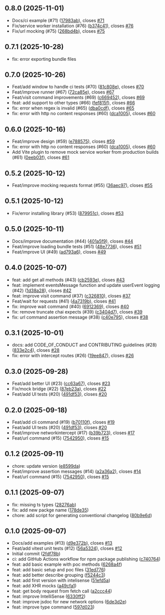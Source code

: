 ## 0.8.0 (2025-11-01)

* Docs/ci example (#71) ([17983ab](https://github.com/BRIKEV/twd/commit/17983ab)), closes [#71](https://github.com/BRIKEV/twd/issues/71)
* Fix/service worker installation (#76) ([b374c41](https://github.com/BRIKEV/twd/commit/b374c41)), closes [#76](https://github.com/BRIKEV/twd/issues/76)
* Fix/url mocking (#75) ([268bd4b](https://github.com/BRIKEV/twd/commit/268bd4b)), closes [#75](https://github.com/BRIKEV/twd/issues/75)

## 0.7.1 (2025-10-28)

* fix: error exporting bundle files

## 0.7.0 (2025-10-26)

* Feat/add window to handle ci tests (#70) ([81c808e](https://github.com/BRIKEV/twd/commit/81c808e)), closes [#70](https://github.com/BRIKEV/twd/issues/70)
* Feat/improve runner (#67) ([72ca85e](https://github.com/BRIKEV/twd/commit/72ca85e)), closes [#67](https://github.com/BRIKEV/twd/issues/67)
* Feat/visit command improvements (#69) ([c669452](https://github.com/BRIKEV/twd/commit/c669452)), closes [#69](https://github.com/BRIKEV/twd/issues/69)
* feat: add support to other types (#66) ([fef815f](https://github.com/BRIKEV/twd/commit/fef815f)), closes [#66](https://github.com/BRIKEV/twd/issues/66)
* fix: error when regex is invalid (#65) ([dba0cdf](https://github.com/BRIKEV/twd/commit/dba0cdf)), closes [#65](https://github.com/BRIKEV/twd/issues/65)
* fix: error with http no content responses (#60) ([dca1005](https://github.com/BRIKEV/twd/commit/dca1005)), closes [#60](https://github.com/BRIKEV/twd/issues/60)


## 0.6.0 (2025-10-16)

* Feat/improve design (#59) ([e788575](https://github.com/BRIKEV/twd/commit/e788575)), closes [#59](https://github.com/BRIKEV/twd/issues/59)
* fix: error with http no content responses (#60) ([dca1005](https://github.com/BRIKEV/twd/commit/dca1005)), closes [#60](https://github.com/BRIKEV/twd/issues/60)
* Add Vite plugin to remove mock service worker from production builds (#61) ([0eeb03f](https://github.com/BRIKEV/twd/commit/0eeb03f)), closes [#61](https://github.com/BRIKEV/twd/issues/61)

## 0.5.2 (2025-10-12)

* Feat/improve mocking requests format (#55) ([36aec97](https://github.com/BRIKEV/twd/commit/36aec97)), closes [#55](https://github.com/BRIKEV/twd/issues/55)

## 0.5.1 (2025-10-12)

* Fix/error installing library (#53) ([879951c](https://github.com/BRIKEV/twd/commit/879951c)), closes [#53](https://github.com/BRIKEV/twd/issues/53)

## 0.5.0 (2025-10-11)

* Docs/improve documentation (#44) ([401a5f9](https://github.com/BRIKEV/twd/commit/401a5f9)), closes [#44](https://github.com/BRIKEV/twd/issues/44)
* Feat/improve loading bundle tests (#51) ([48e7736](https://github.com/BRIKEV/twd/commit/48e7736)), closes [#51](https://github.com/BRIKEV/twd/issues/51)
* Feat/improve UI (#49) ([ad793a6](https://github.com/BRIKEV/twd/commit/ad793a6)), closes [#49](https://github.com/BRIKEV/twd/issues/49)



## 0.4.0 (2025-10-07)

* feat: add get all methods (#43) ([cb2593e](github.com/BRIKEV/twd/commits/cb2593e)), closes [#43](github.com/BRIKEV/twd/issues/43)
* feat: implement eventsMessage function and update userEvent logging (#42) ([1d38a28](github.com/BRIKEV/twd/commits/1d38a28)), closes [#42](github.com/BRIKEV/twd/issues/42)
* feat: improve visit command (#37) ([c326810](github.com/BRIKEV/twd/commits/c326810)), closes [#37](github.com/BRIKEV/twd/issues/37)
* Feat/wait for requests (#41) ([4a7319b](github.com/BRIKEV/twd/commits/4a7319b)), closes [#41](github.com/BRIKEV/twd/issues/41)
* fix: improve wait command (#40) ([6912369](github.com/BRIKEV/twd/commits/6912369)), closes [#40](github.com/BRIKEV/twd/issues/40)
* fix: remove truncate chai expects (#39) ([c3404d7](github.com/BRIKEV/twd/commits/c3404d7)), closes [#39](github.com/BRIKEV/twd/issues/39)
* fix: url command assertion message (#38) ([c40e795](github.com/BRIKEV/twd/commits/c40e795)), closes [#38](github.com/BRIKEV/twd/issues/38)

## 0.3.1 (2025-10-01)

* docs: add CODE_OF_CONDUCT and CONTRIBUTING guidelines (#28) ([833e2c4](github.com/BRIKEV/twd/commits/833e2c4)), closes [#28](github.com/BRIKEV/twd/issues/28)
* fix: error with intercept routes (#26) ([19ee847](github.com/BRIKEV/twd/commits/19ee847)), closes [#26](github.com/BRIKEV/twd/issues/26)

## 0.3.0 (2025-09-28)

* Feat/add better UI (#23) ([cc63a67](github.com/BRIKEV/twd/commits/cc63a67)), closes [#23](github.com/BRIKEV/twd/issues/23)
* Fix/mock bridge (#22) ([87eb23a](github.com/BRIKEV/twd/commits/87eb23a)), closes [#22](github.com/BRIKEV/twd/issues/22)
* Feat/add UI tests (#20) ([491df53](github.com/BRIKEV/twd/commits/491df53)), closes [#20](github.com/BRIKEV/twd/issues/20)

## 0.2.0 (2025-09-18)

* Feat/add cli command (#19) ([b70110f](github.com/BRIKEV/twd/commits/b70110f)), closes [#19](github.com/BRIKEV/twd/issues/19)
* Feat/add UI tests (#20) ([491df53](github.com/BRIKEV/twd/commits/491df53)), closes [#20](github.com/BRIKEV/twd/issues/20)
* Feat/improve networkintercept (#17) ([b39b723](github.com/BRIKEV/twd/commits/b39b723)), closes [#17](github.com/BRIKEV/twd/issues/17)
* Feat/url command (#15) ([7542950](github.com/BRIKEV/twd/commits/7542950)), closes [#15](github.com/BRIKEV/twd/issues/15)


## 0.1.2 (2025-09-11)

* chore: update version ([e8599da](https://github.com/BRIKEV/twd/commit/e8599da))
* Feat/improve assertion messages (#14) ([a2a36a2](https://github.com/BRIKEV/twd/commit/a2a36a2)), closes [#14](https://github.com/BRIKEV/twd/issues/14)
* Feat/url command (#15) ([7542950](https://github.com/BRIKEV/twd/commit/7542950)), closes [#15](https://github.com/BRIKEV/twd/issues/15)

## 0.1.1 (2025-09-07)

* fix: missing ts types ([28276ab](https://github.com/BRIKEV/twd/commit/28276ab))
* fix: add new packge name ([178de35](https://github.com/BRIKEV/twd/commit/178de35))
* chore: add script for generating conventional changelog ([80b9e6d](https://github.com/BRIKEV/twd/commit/80b9e6d))

## 0.1.0 (2025-09-07)

* Docs/add examples (#13) ([d9e372b](https://github.com/BRIKEV/twd/commit/d9e372b)), closes [#13](https://github.com/BRIKEV/twd/issues/13)
* Feat/add vitest unit tests (#12) ([56a5324](https://github.com/BRIKEV/twd/commit/56a5324)), closes [#12](https://github.com/BRIKEV/twd/issues/12)
* Initial commit ([2fdf78b](https://github.com/BRIKEV/twd/commit/2fdf78b))
* ci: add GitHub Actions workflow for npm package publishing ([c740764](https://github.com/BRIKEV/twd/commit/c740764))
* feat: add basic example with poc methods ([6268a4f](https://github.com/BRIKEV/twd/commit/6268a4f))
* feat: add basic setup and poc files ([31ed776](https://github.com/BRIKEV/twd/commit/31ed776))
* feat: add better describe grouping ([f5244c3](https://github.com/BRIKEV/twd/commit/f5244c3))
* feat: add first version with intelisense ([51efd5a](https://github.com/BRIKEV/twd/commit/51efd5a))
* feat: add XHR mocks ([a49cfa1](https://github.com/BRIKEV/twd/commit/a49cfa1))
* feat: get body request from fetch call ([a2ccc44](https://github.com/BRIKEV/twd/commit/a2ccc44))
* feat: improve IntelliSense ([6330ff2](https://github.com/BRIKEV/twd/commit/6330ff2))
* feat: improve jsdoc for new network options ([6de3d2e](https://github.com/BRIKEV/twd/commit/6de3d2e))
* feat: improve type command ([597d023](https://github.com/BRIKEV/twd/commit/597d023))
